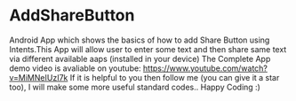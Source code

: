 # AddShareButton
Android App which shows the basics of how to add Share Button using Intents.This App will allow user to enter some text and then share same text via different available aaps (installed in your device)
The Complete App demo video is avaliable on youtube:
https://www.youtube.com/watch?v=MiMNeIUzI7k
 If it is helpful to you then follow me (you can give it a star too), I will make some more useful standard codes.. Happy Coding :)
